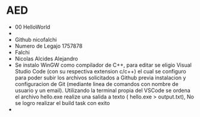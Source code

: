 # AED 
 
* 00 HelloWorld
* 
* Github nicofalchi
* Numero de Legajo 1757878
* Falchi 
* Nicolas Alcides Alejandro
* Se instalo WinGW como compilador de C++, para editar se eligio Visual Studio Code (con su respectiva extension c/c++) el cual se configuro para poder subir los archivos solicitados a Github previa instalacion y configuracion de Git (mediante linea de comandos con nombre de usuario y un email). Utilizando la terminal propia del VSCode se ordena el archivo hello.exe realize una salida a texto ( hello.exe > output.txt), No se logro realizar el build task con exito
* 